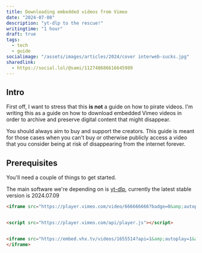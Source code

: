 ```yaml
---
title: Downloading embedded videos from Vimeo
date: "2024-07-08"
description: "yt-dlp to the rescue!"
writingtime: "1 hour"
draft: true
tags:
  - tech
  - guide
socialimage: "/assets/images/articles/2024/cover interweb-sucks.jpg"
sharedlink: 
  - https://social.lol/@sami/112748686616645989
---
```


## Intro
First off, I want to stress that this __is not__ a guide on how to pirate videos. I'm writing this as a guide on how to download embedded Vimeo videos in order to archive and preserve digital content that might disappear.

You should always aim to buy and support the creators. This guide is meant for those cases when you can't buy or otherwise publicly access a video that you consider being at risk of disappearing from the internet forever.

## Prerequisites

You'll need a couple of things to get started.

The main software we're depending on is [yt-dlp](https://github.com/yt-dlp/yt-dlp), currently the latest stable version is 2024.07.09



```html
<iframe src="https://player.vimeo.com/video/666666666?badge=0&amp;autopause=0&amp;player_id=0&amp;app_id=58479" frameborder="0" allow="autoplay; fullscreen; picture-in-picture; clipboard-write" style="position:absolute;top:0;left:0;width:100%;height:100%;" title="horse_loop"></iframe>


<script src="https://player.vimeo.com/api/player.js"></script>


<iframe src="https://embed.vhx.tv/videos/1655514?api=1&amp;autoplay=1&amp;color=850910&amp;context=https%3A%2F%2Ftaskmastersupermaxplus.vhx.tv%2Fbrowse&amp;is_trailer=false&amp;live=0&amp;locale=en&amp;playsinline=1&amp;referrer=https%3A%2F%2Ftaskmastersupermaxplus.vhx.tv%2Fbrowse&amp;vimeo=1" allow="encrypted-media; autoplay; fullscreen" id="watch-embed" class="sticky-player-child embed-content border-reset">
</iframe>
```